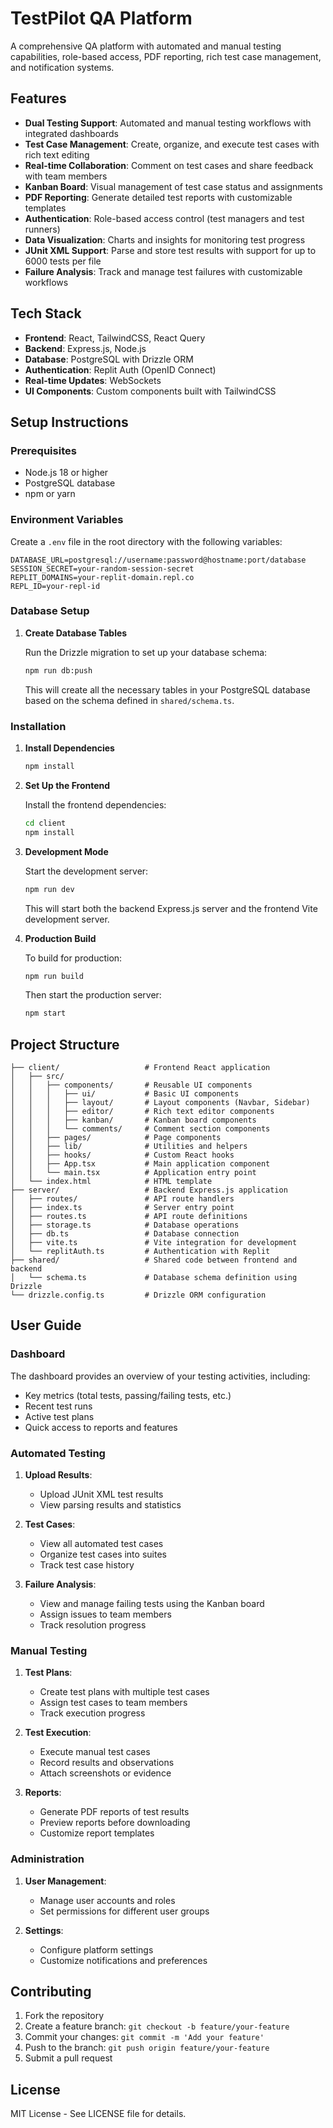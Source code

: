 # TestPilot QA Platform

A comprehensive QA platform with automated and manual testing capabilities, role-based access, PDF reporting, rich test case management, and notification systems.

## Features

- **Dual Testing Support**: Automated and manual testing workflows with integrated dashboards
- **Test Case Management**: Create, organize, and execute test cases with rich text editing
- **Real-time Collaboration**: Comment on test cases and share feedback with team members
- **Kanban Board**: Visual management of test case status and assignments
- **PDF Reporting**: Generate detailed test reports with customizable templates
- **Authentication**: Role-based access control (test managers and test runners)
- **Data Visualization**: Charts and insights for monitoring test progress
- **JUnit XML Support**: Parse and store test results with support for up to 6000 tests per file
- **Failure Analysis**: Track and manage test failures with customizable workflows

## Tech Stack

- **Frontend**: React, TailwindCSS, React Query
- **Backend**: Express.js, Node.js
- **Database**: PostgreSQL with Drizzle ORM
- **Authentication**: Replit Auth (OpenID Connect)
- **Real-time Updates**: WebSockets
- **UI Components**: Custom components built with TailwindCSS

## Setup Instructions

### Prerequisites

- Node.js 18 or higher
- PostgreSQL database
- npm or yarn

### Environment Variables

Create a `.env` file in the root directory with the following variables:

```
DATABASE_URL=postgresql://username:password@hostname:port/database
SESSION_SECRET=your-random-session-secret
REPLIT_DOMAINS=your-replit-domain.repl.co
REPL_ID=your-repl-id
```

### Database Setup

1. **Create Database Tables**

   Run the Drizzle migration to set up your database schema:

   ```bash
   npm run db:push
   ```

   This will create all the necessary tables in your PostgreSQL database based on the schema defined in `shared/schema.ts`.

### Installation

1. **Install Dependencies**

   ```bash
   npm install
   ```

2. **Set Up the Frontend**

   Install the frontend dependencies:

   ```bash
   cd client
   npm install
   ```

3. **Development Mode**

   Start the development server:

   ```bash
   npm run dev
   ```

   This will start both the backend Express.js server and the frontend Vite development server.

4. **Production Build**

   To build for production:

   ```bash
   npm run build
   ```

   Then start the production server:

   ```bash
   npm start
   ```

## Project Structure

```
├── client/                   # Frontend React application
│   ├── src/
│   │   ├── components/       # Reusable UI components
│   │   │   ├── ui/           # Basic UI components
│   │   │   ├── layout/       # Layout components (Navbar, Sidebar)
│   │   │   ├── editor/       # Rich text editor components
│   │   │   ├── kanban/       # Kanban board components
│   │   │   └── comments/     # Comment section components
│   │   ├── pages/            # Page components
│   │   ├── lib/              # Utilities and helpers
│   │   ├── hooks/            # Custom React hooks
│   │   ├── App.tsx           # Main application component
│   │   └── main.tsx          # Application entry point
│   └── index.html            # HTML template
├── server/                   # Backend Express.js application
│   ├── routes/               # API route handlers
│   ├── index.ts              # Server entry point
│   ├── routes.ts             # API route definitions
│   ├── storage.ts            # Database operations
│   ├── db.ts                 # Database connection
│   ├── vite.ts               # Vite integration for development
│   └── replitAuth.ts         # Authentication with Replit
├── shared/                   # Shared code between frontend and backend
│   └── schema.ts             # Database schema definition using Drizzle
└── drizzle.config.ts         # Drizzle ORM configuration
```

## User Guide

### Dashboard

The dashboard provides an overview of your testing activities, including:

- Key metrics (total tests, passing/failing tests, etc.)
- Recent test runs
- Active test plans
- Quick access to reports and features

### Automated Testing

1. **Upload Results**:
   - Upload JUnit XML test results
   - View parsing results and statistics

2. **Test Cases**:
   - View all automated test cases
   - Organize test cases into suites
   - Track test case history

3. **Failure Analysis**:
   - View and manage failing tests using the Kanban board
   - Assign issues to team members
   - Track resolution progress

### Manual Testing

1. **Test Plans**:
   - Create test plans with multiple test cases
   - Assign test cases to team members
   - Track execution progress

2. **Test Execution**:
   - Execute manual test cases
   - Record results and observations
   - Attach screenshots or evidence

3. **Reports**:
   - Generate PDF reports of test results
   - Preview reports before downloading
   - Customize report templates

### Administration

1. **User Management**:
   - Manage user accounts and roles
   - Set permissions for different user groups

2. **Settings**:
   - Configure platform settings
   - Customize notifications and preferences

## Contributing

1. Fork the repository
2. Create a feature branch: `git checkout -b feature/your-feature`
3. Commit your changes: `git commit -m 'Add your feature'`
4. Push to the branch: `git push origin feature/your-feature`
5. Submit a pull request

## License

MIT License - See LICENSE file for details.